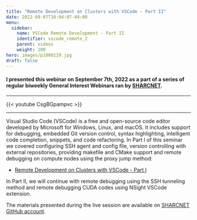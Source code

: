 ```yaml
---
title: "Remote Development on Clusters with VSCode - Part II"
date: 2022-09-07T16:04:07-04:00
menu:
  sidebar:
    name: VSCode Remote Development - Part II
    identifier: vscode_remote_2
    parent: videos
    weight: 100
hero: images/p1000129.jpg
draft: false
---
```

#### I presented this webinar on September 7th, 2022 as a part of a series of regular biweekly General Interest Webinars ran by [SHARCNET](https://sharcnet.ca).
---
{{< youtube CsgBGpampvc >}}

---
Visual Studio Code (VSCode) is a free and open-source code editor developed by Microsoft for Windows, Linux, and macOS. It includes support for debugging, embedded Git version control, syntax highlighting, intelligent code completion, snippets, and code refactoring. In Part I of this seminar we covered configuring SSH agent and config file, version controlling with external repositories, providing makefile and CMake support and remote debugging on compute nodes using the proxy jump method:

- [Remote Development on Clusters with VSCode - Part I](https://youtu.be/u9k6HikDyqk)

In Part II, we will continue with remote debugging using the SSH tunneling method and remote debugging CUDA codes using NSight VSCode extension.

The materials presented during the live session are available on [SHARCNET GitHub account](https://github.com/sharcnet/vscode-hpc).
